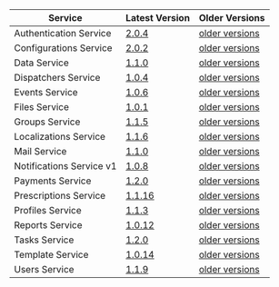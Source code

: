 | Service | Latest Version | Older Versions |
| ---- | ---- | ---- |
| Authentication Service | [2.0.4](https://swagger.extrahorizon.com/swagger-ui/index.html?url=https://swagger.extrahorizon.com/auth-service/2.0.4/openapi.yaml) | [older versions](https://swagger.extrahorizon.com/listing/?service=auth-service) |
| Configurations Service | [2.0.2](https://swagger.extrahorizon.com/swagger-ui/index.html?url=https://swagger.extrahorizon.com/configurations-service/2.0.2/openapi.yaml) | [older versions](https://swagger.extrahorizon.com/listing/?service=configurations-service) |
| Data Service | [1.1.0](https://swagger.extrahorizon.com/swagger-ui/index.html?url=https://swagger.extrahorizon.com/data-service/1.1.0/openapi.yaml) | [older versions](https://swagger.extrahorizon.com/listing/?service=data-service) |
| Dispatchers Service | [1.0.4](https://swagger.extrahorizon.com/swagger-ui/index.html?url=https://swagger.extrahorizon.com/dispatchers-service/1.0.4/openapi.yaml) | [older versions](https://swagger.extrahorizon.com/listing/?service=dispatchers-service) |
| Events Service | [1.0.6](https://swagger.extrahorizon.com/swagger-ui/index.html?url=https://swagger.extrahorizon.com/events-service/1.0.6/openapi.yaml) | [older versions](https://swagger.extrahorizon.com/listing/?service=events-service) |
| Files Service | [1.0.1](https://swagger.extrahorizon.com/swagger-ui/index.html?url=https://swagger.extrahorizon.com/files-service/1.0.1/openapi.yaml) | [older versions](https://swagger.extrahorizon.com/listing/?service=files-service) |
| Groups Service | [1.1.5](https://swagger.extrahorizon.com/swagger-ui/index.html?url=https://swagger.extrahorizon.com/groups-service/1.1.5/openapi.yaml) | [older versions](https://swagger.extrahorizon.com/listing/?service=groups-service) |
| Localizations Service | [1.1.6](https://swagger.extrahorizon.com/swagger-ui/index.html?url=https://swagger.extrahorizon.com/localizations-service/1.1.6/openapi.yaml) | [older versions](https://swagger.extrahorizon.com/listing/?service=localizations-service) |
| Mail Service | [1.1.0](https://swagger.extrahorizon.com/swagger-ui/index.html?url=https://swagger.extrahorizon.com/mail-service/1.1.0/openapi.yaml) | [older versions](https://swagger.extrahorizon.com/listing/?service=mail-service) |
| Notifications Service v1 | [1.0.8](https://swagger.extrahorizon.com/swagger-ui/index.html?url=https://swagger.extrahorizon.com/notifications-service/1.0.8/openapi.yaml) | [older versions](https://swagger.extrahorizon.com/listing/?service=notifications-service) |
| Payments Service | [1.2.0](https://swagger.extrahorizon.com/swagger-ui/index.html?url=https://swagger.extrahorizon.com/payments-service/1.2.0/openapi.yaml) | [older versions](https://swagger.extrahorizon.com/listing/?service=payments-service) |
| Prescriptions Service | [1.1.16](https://swagger.extrahorizon.com/swagger-ui/index.html?url=https://swagger.extrahorizon.com/prescriptions-service/1.1.16/openapi.yaml) | [older versions](https://swagger.extrahorizon.com/listing/?service=prescriptions-service) |
| Profiles Service | [1.1.3](https://swagger.extrahorizon.com/swagger-ui/index.html?url=https://swagger.extrahorizon.com/profiles-service/1.1.3/openapi.yaml) | [older versions](https://swagger.extrahorizon.com/listing/?service=profiles-service) |
| Reports Service | [1.0.12](https://swagger.extrahorizon.com/swagger-ui/index.html?url=https://swagger.extrahorizon.com/reports-service/1.0.12/openapi.yaml) | [older versions](https://swagger.extrahorizon.com/listing/?service=reports-service) |
| Tasks Service | [1.2.0](https://swagger.extrahorizon.com/swagger-ui/index.html?url=https://swagger.extrahorizon.com/tasks-service/1.2.0/openapi.yaml) | [older versions](https://swagger.extrahorizon.com/listing/?service=tasks-service) |
| Template Service | [1.0.14](https://swagger.extrahorizon.com/swagger-ui/index.html?url=https://swagger.extrahorizon.com/templates-service/1.0.14/openapi.yaml) | [older versions](https://swagger.extrahorizon.com/listing/?service=templates-service) |
| Users Service | [1.1.9](https://swagger.extrahorizon.com/swagger-ui/index.html?url=https://swagger.extrahorizon.com/users-service/1.1.9/openapi.yaml) | [older versions](https://swagger.extrahorizon.com/listing/?service=users-service) |
